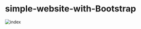 # simple-website-with-Bootstrap

![index](https://user-images.githubusercontent.com/67867603/104652123-b16c1d80-56c9-11eb-9516-1bd3248e98a3.png)
